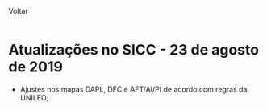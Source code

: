 <div style="width:100%; height:30px"><span onclick="loadMdDoc('atualizacoes', ['btnMenu'],'', null)" class="voltar">Voltar</span></div>

# Atualizações no SICC - 23 de agosto de 2019

- Ajustes nos mapas DAPL, DFC e AFT/AI/PI de acordo com regras da UNILEO;
